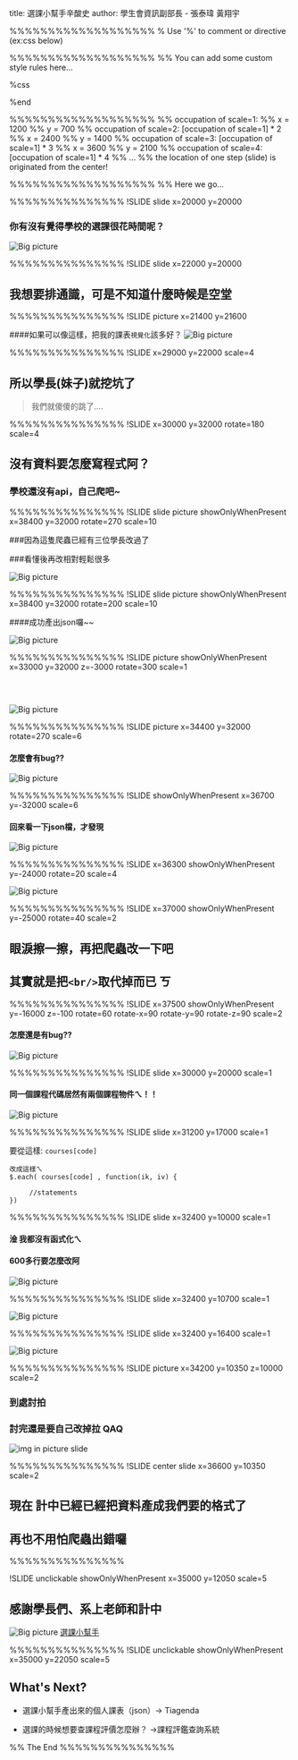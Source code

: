 title: 選課小幫手辛酸史
author: 學生會資訊副部長 - 張泰瑋 黃翔宇

%%%%%%%%%%%%%%%%%%%
% Use '%' to comment or directive (ex:css below)

%%%%%%%%%%%%%%%%%%%
%% You can add some custom style rules here...

%css



%end

%%%%%%%%%%%%%%%%%%%
%% occupation of scale=1:
%% x = 1200
%% y = 700
%% occupation of scale=2: [occupation of scale=1] * 2
%% x = 2400
%% y = 1400
%% occupation of scale=3: [occupation of scale=1] * 3
%% x = 3600
%% y = 2100
%% occupation of scale=4: [occupation of scale=1] * 4
%% ...
%% the location of one step (slide) is originated from the center!

%%%%%%%%%%%%%%%%%%%
%% Here we go...

%%%%%%%%%%%%%%%
!SLIDE slide x=20000 y=20000

### 你有沒有覺得學校的選課**很花時間呢**？ 

![Big picture](./photo/school.png)


%%%%%%%%%%%%%%%
!SLIDE slide x=22000 y=20000

## 我想要排通識，可是不知道什麼時候是**空堂**


%%%%%%%%%%%%%%%
!SLIDE picture x=21400 y=21600

####如果可以像這樣，把我的課表`視覺化`該多好？
![Big picture](./photo/time-table.png)

%%%%%%%%%%%%%%%
!SLIDE x=29000 y=22000 scale=4

## 所以學長(妹子)就挖坑了  

>我們就傻傻的跳了....

%%%%%%%%%%%%%%%
!SLIDE x=30000 y=32000 rotate=180 scale=4

## 沒有資料要怎麼寫程式阿？

### 學校還沒有api，自己爬吧~


%%%%%%%%%%%%%%%
!SLIDE slide picture showOnlyWhenPresent x=38400 y=32000 rotate=270 scale=10

###因為這隻爬蟲已經有三位學長改過了

###看懂後再改相對輕鬆很多

![Big picture](./photo/routine.png)

%%%%%%%%%%%%%%%
!SLIDE slide picture showOnlyWhenPresent x=38400 y=32000 rotate=200 scale=10

####成功產出json囉~~

![Big picture](./photo/json.png)

%%%%%%%%%%%%%%%
!SLIDE picture showOnlyWhenPresent x=33000 y=32000 z=-3000 rotate=300 scale=1

### &nbsp;

![Big picture](./photo/noteasy.jpg)

%%%%%%%%%%%%%%%
!SLIDE picture x=34400 y=32000 rotate=270 scale=6

#### 怎麼會有**bug**??

![Big picture](./photo/bugjson.png)

%%%%%%%%%%%%%%%
!SLIDE showOnlyWhenPresent x=36700 y=-32000 scale=6

#### 回來看一下json檔，才發現

![Big picture](./photo/error.png)

%%%%%%%%%%%%%%%
!SLIDE x=36300 showOnlyWhenPresent y=-24000 rotate=20 scale=4

![Big picture](./photo/fuck.jpg)

%%%%%%%%%%%%%%%
!SLIDE x=37000 showOnlyWhenPresent y=-25000 rotate=40 scale=2

## 眼淚擦一擦，再把爬蟲改一下吧

## 其實就是把`<br/>`取代掉而已 ㄎ

%%%%%%%%%%%%%%%
!SLIDE x=37500 showOnlyWhenPresent y=-16000 z=-100 rotate=60 rotate-x=90 rotate-y=90 rotate-z=90 scale=2

#### 怎麼還是有bug??

![Big picture](./photo/nani.jpg)

%%%%%%%%%%%%%%%
!SLIDE slide x=30000 y=20000 scale=1

#### 同一個**課程代碼**居然有**兩個**課程物件ㄟ！！

![Big picture](./photo/course_conflict.png)

%%%%%%%%%%%%%%%
!SLIDE slide x=31200 y=17000 scale=1

要從這樣: `courses[code]`

```
改成這樣ㄟ
$.each( courses[code] , function(ik, iv) {
		
     //statements
})
```

%%%%%%%%%%%%%%%
!SLIDE slide x=32400 y=10000 scale=1

#### 淦 我都沒有函式化ㄟ  

#### 600多行要怎麼改阿

![Big picture](./photo/js.png)

%%%%%%%%%%%%%%%
!SLIDE slide x=32400 y=10700 scale=1

![Big picture](./photo/function.jpg)

%%%%%%%%%%%%%%%
!SLIDE slide x=32400 y=16400 scale=1

![Big picture](./photo/perceive.jpg)


%%%%%%%%%%%%%%%
!SLIDE picture x=34200 y=10350 z=10000 scale=2

### 到處討拍

### 討完還是要自己改掉拉 QAQ

![img in picture slide](./photo/fb.png)

%%%%%%%%%%%%%%%
!SLIDE center slide x=36600 y=10350 scale=2

## 現在 計中已經已經把資料產成我們要的格式了

## 再也不用怕爬蟲出錯囉

%%%%%%%%%%%%%%%

!SLIDE unclickable showOnlyWhenPresent x=35000 y=12050 scale=5

## 感謝學長們、系上老師和計中

![Big picture](./photo/qr.png)
[選課小幫手](http://goo.gl/oL4GBk) 

%%%%%%%%%%%%%%%
!SLIDE unclickable showOnlyWhenPresent x=35000 y=22050 scale=5

## What's Next?

* 選課小幫手產出來的個人課表（json）-> Tiagenda

* 選課的時候想要查課程評價怎麼辦？ ->課程評鑑查詢系統

%% The End
%%%%%%%%%%%%%%%